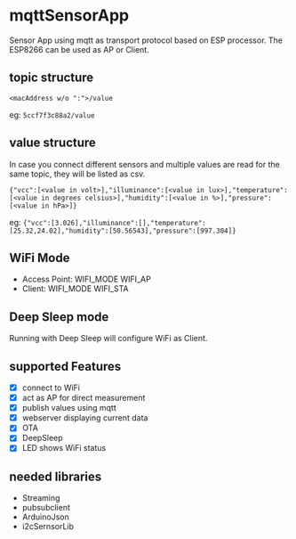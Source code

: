 # mqttSensorApp
Sensor App using mqtt as transport protocol based on ESP processor. The ESP8266 can be used as AP or Client.

## topic structure
`<macAddress w/o ":">/value`

eg: `5ccf7f3c88a2/value`

## value structure
In case you connect different sensors and multiple values are read for the same topic, they will be listed as csv.

`{"vcc":[<value in volt>],"illuminance":[<value in lux>],"temperature":[<value in degrees celsius>],"humidity":[<value in %>],"pressure":[<value in hPa>]}`

eg: `{"vcc":[3.026],"illuminance":[],"temperature":[25.32,24.02],"humidity":[50.56543],"pressure":[997.304]}`

## WiFi Mode
- Access Point: WIFI_MODE WIFI_AP
- Client: WIFI_MODE WIFI_STA

## Deep Sleep mode
Running with Deep Sleep will configure WiFi as Client.

## supported Features
- [X] connect to WiFi
- [X] act as AP for direct measurement
- [X] publish values using mqtt
- [X] webserver displaying current data
- [X] OTA
- [X] DeepSleep
- [X] LED shows WiFi status

## needed libraries
 * Streaming
 * pubsubclient
 * ArduinoJson
 * i2cSernsorLib
